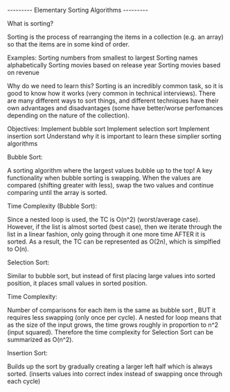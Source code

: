 --------- Elementary Sorting Algorithms ---------

What is sorting?

Sorting is the process of rearranging the items in a collection (e.g. an array) so that the items are in some kind of order.

Examples:
Sorting numbers from smallest to largest
Sorting names alphabetically
Sorting movies based on release year
Sorting movies based on revenue

Why do we need to learn this?
Sorting is an incredibly common task, so it is good to know how it works (very common in technical interviews).
There are many different ways to sort things, and different techniques have their own advantages and disadvantages (some have better/worse perfomances depending on the nature of the collection).

Objectives:
Implement bubble sort
Implement selection sort
Implement insertion sort
Understand why it is important to learn these simplier sorting algorithms

Bubble Sort:

A sorting algorithm where the largest values bubble up to the top! A key functionality when bubble sorting is swapping. When the values are compared (shifting greater with less), swap the two values and continue comparing until the array is sorted.

Time Complexity (Bubble Sort):

Since a nested loop is used, the TC is O(n^2) (worst/average case). However, if the list is almost sorted (best case), then we iterate through the list in a linear fashion, only going through it one more time AFTER it is sorted. As a result, the TC can be represented as O(2n), which is simplfied to O(n).

Selection Sort:

Similar to bubble sort, but instead of first placing large values into sorted position, it places small values in sorted position.

Time Complexity:

Number of comparisons for each item is the same as bubble sort , BUT it requires less swapping (only once per cycle). A nested for loop means that as the size of the input grows, the time grows roughly in proportion to n^2 (input squared). Therefore the time complexity for Selection Sort can be summarized as O(n^2).

Insertion Sort:

Builds up the sort by gradually creating a larger left half which is always sorted. (inserts values into correct index instead of swapping once through each cycle)
